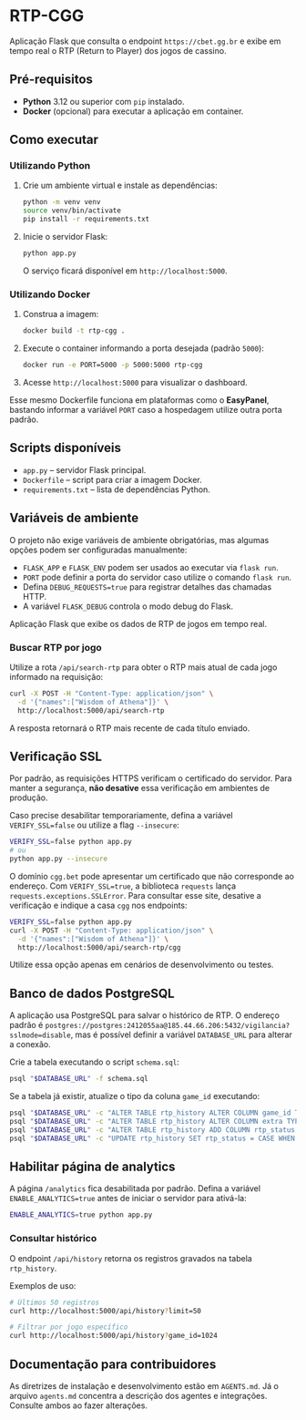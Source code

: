 # RTP-CGG

Aplicação Flask que consulta o endpoint `https://cbet.gg.br` e exibe em tempo real o RTP (Return to Player) dos jogos de cassino.

## Pré-requisitos

- **Python** 3.12 ou superior com `pip` instalado.
- **Docker** (opcional) para executar a aplicação em container.

## Como executar

### Utilizando Python

1. Crie um ambiente virtual e instale as dependências:
   ```bash
   python -m venv venv
   source venv/bin/activate
   pip install -r requirements.txt
   ```
2. Inicie o servidor Flask:
   ```bash
   python app.py
   ```
   O serviço ficará disponível em `http://localhost:5000`.

### Utilizando Docker

1. Construa a imagem:
   ```bash
   docker build -t rtp-cgg .
   ```
2. Execute o container informando a porta desejada (padrão `5000`):
   ```bash
   docker run -e PORT=5000 -p 5000:5000 rtp-cgg
   ```
3. Acesse `http://localhost:5000` para visualizar o dashboard.

Esse mesmo Dockerfile funciona em plataformas como o **EasyPanel**, bastando informar a variável `PORT` caso a hospedagem utilize outra porta padrão.

## Scripts disponíveis

- `app.py` – servidor Flask principal.
- `Dockerfile` – script para criar a imagem Docker.
- `requirements.txt` – lista de dependências Python.

## Variáveis de ambiente

O projeto não exige variáveis de ambiente obrigatórias, mas algumas opções podem ser configuradas manualmente:

- `FLASK_APP` e `FLASK_ENV` podem ser usados ao executar via `flask run`.
- `PORT` pode definir a porta do servidor caso utilize o comando `flask run`.
- Defina `DEBUG_REQUESTS=true` para registrar detalhes das chamadas HTTP.
- A variável `FLASK_DEBUG` controla o modo debug do Flask.

Aplicação Flask que exibe os dados de RTP de jogos em tempo real.

### Buscar RTP por jogo

Utilize a rota `/api/search-rtp` para obter o RTP mais atual de cada jogo
informado na requisição:

```bash
curl -X POST -H "Content-Type: application/json" \
  -d '{"names":["Wisdom of Athena"]}' \
  http://localhost:5000/api/search-rtp
```

A resposta retornará o RTP mais recente de cada título enviado.

## Verificação SSL
Por padrão, as requisições HTTPS verificam o certificado do servidor. Para manter a segurança, **não desative** essa verificação em ambientes de produção.

Caso precise desabilitar temporariamente, defina a variável `VERIFY_SSL=false`
ou utilize a flag `--insecure`:

```bash
VERIFY_SSL=false python app.py
# ou
python app.py --insecure
```

O domínio `cgg.bet` pode apresentar um certificado que não corresponde ao
endereço. Com `VERIFY_SSL=true`, a biblioteca `requests` lança
`requests.exceptions.SSLError`. Para consultar esse site, desative a verificação
e indique a casa `cgg` nos endpoints:

```bash
VERIFY_SSL=false python app.py
curl -X POST -H "Content-Type: application/json" \
  -d '{"names":["Wisdom of Athena"]}' \
  http://localhost:5000/api/search-rtp/cgg
```

Utilize essa opção apenas em cenários de desenvolvimento ou testes.


## Banco de dados PostgreSQL

A aplicação usa PostgreSQL para salvar o histórico de RTP. O endereço padrão é
`postgres://postgres:2412055aa@185.44.66.206:5432/vigilancia?sslmode=disable`,
mas é possível definir a variável `DATABASE_URL` para alterar a conexão.

Crie a tabela executando o script `schema.sql`:

```bash
psql "$DATABASE_URL" -f schema.sql
```

Se a tabela já existir, atualize o tipo da coluna `game_id` executando:

```bash
psql "$DATABASE_URL" -c "ALTER TABLE rtp_history ALTER COLUMN game_id TYPE BIGINT"
psql "$DATABASE_URL" -c "ALTER TABLE rtp_history ALTER COLUMN extra TYPE BIGINT"
psql "$DATABASE_URL" -c "ALTER TABLE rtp_history ADD COLUMN rtp_status TEXT"
psql "$DATABASE_URL" -c "UPDATE rtp_history SET rtp_status = CASE WHEN extra IS NULL THEN 'neutral' WHEN extra < 0 THEN 'down' ELSE 'up' END"
```


## Habilitar página de analytics

A página `/analytics` fica desabilitada por padrão. Defina a variável
`ENABLE_ANALYTICS=true` antes de iniciar o servidor para ativá-la:

```bash
ENABLE_ANALYTICS=true python app.py
```

### Consultar histórico

O endpoint `/api/history` retorna os registros gravados na tabela `rtp_history`.

Exemplos de uso:

```bash
# Últimos 50 registros
curl http://localhost:5000/api/history?limit=50

# Filtrar por jogo específico
curl http://localhost:5000/api/history?game_id=1024
```

## Documentação para contribuidores

As diretrizes de instalação e desenvolvimento estão em `AGENTS.md`. Já o arquivo `agents.md` concentra a descrição dos agentes e integrações. Consulte ambos ao fazer alterações.


